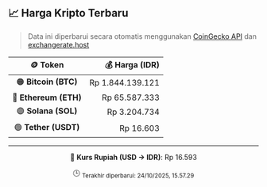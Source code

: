 

<!-- HARGA_KRIPTO -->
## 📈 Harga Kripto Terbaru

> Data ini diperbarui secara otomatis menggunakan [CoinGecko API](https://www.coingecko.com/) dan [exchangerate.host](https://exchangerate.host/)

<div align="center">

| 🪙 Token | 💰 Harga (IDR) |
|:------:|---------------:|
| 🟠 **Bitcoin (BTC)**   | Rp 1.844.139.121 |
| 🔵 **Ethereum (ETH)**  | Rp 65.587.333 |
| 🟣 **Solana (SOL)**    | Rp 3.204.734 |
| 🟢 **Tether (USDT)**   | Rp 16.603 |

---

💱 **Kurs Rupiah (USD → IDR)**: Rp 16.593

🕒 <sub>Terakhir diperbarui: 24/10/2025, 15.57.29</sub>

</div>
<!-- /HARGA_KRIPTO -->
